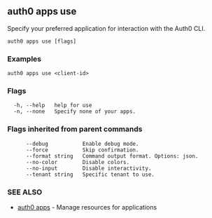 ## auth0 apps use

Specify your preferred application for interaction with the Auth0 CLI.

```
auth0 apps use [flags]
```

### Examples

```
auth0 apps use <client-id>
```

### Flags

```
  -h, --help   help for use
  -n, --none   Specify none of your apps.
```

### Flags inherited from parent commands

```
      --debug           Enable debug mode.
      --force           Skip confirmation.
      --format string   Command output format. Options: json.
      --no-color        Disable colors.
      --no-input        Disable interactivity.
      --tenant string   Specific tenant to use.
```

### SEE ALSO

* [auth0 apps](auth0_apps.md)	 - Manage resources for applications
